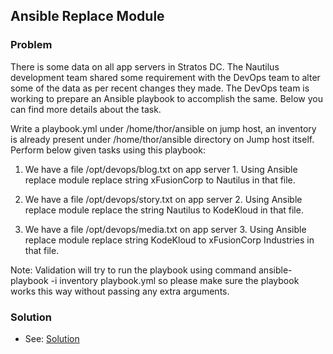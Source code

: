 ## Ansible Replace Module

### Problem

There is some data on all app servers in Stratos DC. The Nautilus development team shared some requirement with the
DevOps team to alter some of the data as per recent changes they made. The DevOps team is working to prepare an Ansible
playbook to accomplish the same. Below you can find more details about the task.

Write a playbook.yml under /home/thor/ansible on jump host, an inventory is already present under /home/thor/ansible
directory on Jump host itself. Perform below given tasks using this playbook:

1. We have a file /opt/devops/blog.txt on app server 1. Using Ansible replace module replace string xFusionCorp to
   Nautilus in that file.

2. We have a file /opt/devops/story.txt on app server 2. Using Ansible replace module replace the string Nautilus to
   KodeKloud in that file.

3. We have a file /opt/devops/media.txt on app server 3. Using Ansible replace module replace string KodeKloud to
   xFusionCorp Industries in that file.

Note: Validation will try to run the playbook using command ansible-playbook -i inventory playbook.yml so please make
sure the playbook works this way without passing any extra arguments.

### Solution

- See: [Solution](./playbook.yaml)
